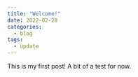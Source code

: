 ```yaml
---
title: "Welcome!"
date: 2022-02-28
categories:
  - blog
tags:
  - update
---
```


This is my first post! A bit of a test for now.